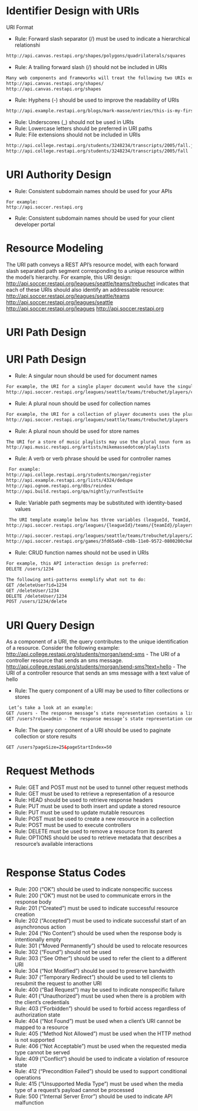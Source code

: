 # Identifier Design with URIs

URI Format

* Rule: Forward slash separator (/) must be used to indicate a hierarchical relationshi
```xml
http://api.canvas.restapi.org/shapes/polygons/quadrilaterals/squares
```
* Rule: A trailing forward slash (/) should not be included in URIs
```xml
Many web components and frameworks will treat the following two URIs equally:
http://api.canvas.restapi.org/shapes/
http://api.canvas.restapi.org/shapes
```

* Rule: Hyphens (-) should be used to improve the readability of URIs
```xml
http://api.example.restapi.org/blogs/mark-masse/entries/this-is-my-first-post
```

* Rule: Underscores (_) should not be used in URIs 
* Rule: Lowercase letters should be preferred in URI paths 
* Rule: File extensions should not be included in URIs 
```xml
http://api.college.restapi.org/students/3248234/transcripts/2005/fall.json (not prefered)
http://api.college.restapi.org/students/3248234/transcripts/2005/fall 
```

# URI Authority Design
* Rule: Consistent subdomain names should be used for your APIs
```
For example:
http://api.soccer.restapi.org
```
* Rule: Consistent subdomain names should be used for your client developer portal


# Resource Modeling
The URI path conveys a REST API’s resource model, with each forward slash separated
path segment corresponding to a unique resource within the model’s hierarchy. For
example, this URI design:
http://api.soccer.restapi.org/leagues/seattle/teams/trebuchet
indicates that each of these URIs should also identify an addressable resource:
http://api.soccer.restapi.org/leagues/seattle/teams
http://api.soccer.restapi.org/leagues/seattle
http://api.soccer.restapi.org/leagues
http://api.soccer.restapi.org


# URI Path Design

# URI Path Design 
* Rule: A singular noun should be used for document names 
```xml
For example, the URI for a single player document would have the singular form:
http://api.soccer.restapi.org/leagues/seattle/teams/trebuchet/players/claudio
```

* Rule: A plural noun should be used for collection names 
```xml
For example, the URI for a collection of player documents uses the plural noun form of its contained resources:
http://api.soccer.restapi.org/leagues/seattle/teams/trebuchet/players
```

* Rule: A plural noun should be used for store names 
```xml
The URI for a store of music playlists may use the plural noun form as follows:
http://api.music.restapi.org/artists/mikemassedotcom/playlists
```

* Rule: A verb or verb phrase should be used for controller names 
```xml
 For example:
http://api.college.restapi.org/students/morgan/register
http://api.example.restapi.org/lists/4324/dedupe
http://api.ognom.restapi.org/dbs/reindex
http://api.build.restapi.org/qa/nightly/runTestSuite
```

* Rule: Variable path segments may be substituted with identity-based values 
```xml
 The URI template example below has three variables (leagueId, TeamId, and playerId):
http://api.soccer.restapi.org/leagues/{leagueId}/teams/{teamId}/players/{playerId}

http://api.soccer.restapi.org/leagues/seattle/teams/trebuchet/players/21 - Conceptually, the value 21 occupies a variable path segment slot named playerId.
http://api.soccer.restapi.org/games/3fd65a60-cb8b-11e0-9572-0800200c9a66 - The UUID value fills in the gameId variable.
```

* Rule: CRUD function names should not be used in URIs 
```xml
For example, this API interaction design is preferred:
DELETE /users/1234

The following anti-patterns exemplify what not to do:
GET /deleteUser?id=1234
GET /deleteUser/1234
DELETE /deleteUser/1234
POST /users/1234/delete
```

# URI Query Design 
As a component of a URI, the query contributes to the unique identification of a resource.
Consider the following example:
http://api.college.restapi.org/students/morgan/send-sms - The URI of a controller resource that sends an sms message.
http://api.college.restapi.org/students/morgan/send-sms?text=hello - The URI of a controller resource that sends an sms message with a text value of hello

* Rule: The query component of a URI may be used to filter collections or stores 
```xml
 Let’s take a look at an example:
GET /users - The response message’s state representation contains a listing of all the users in the  collection.
GET /users?role=admin - The response message’s state representation contains a filtered list of all the users in the collection with a “role” value of admin.
```
* Rule: The query component of a URI should be used to paginate collection or store results 
```xml
GET /users?pageSize=25&pageStartIndex=50

```

# Request Methods 
* Rule: GET and POST must not be used to tunnel other request methods 
* Rule: GET must be used to retrieve a representation of a resource 
* Rule: HEAD should be used to retrieve response headers 
* Rule: PUT must be used to both insert and update a stored resource 
* Rule: PUT must be used to update mutable resources 
* Rule: POST must be used to create a new resource in a collection 
* Rule: POST must be used to execute controllers 
* Rule: DELETE must be used to remove a resource from its parent 
* Rule: OPTIONS should be used to retrieve metadata that describes a  resource’s available interactions 
```xml
```

# Response Status Codes
* Rule: 200 (“OK”) should be used to indicate nonspecific success 
* Rule: 200 (“OK”) must not be used to communicate errors in the response body 
* Rule: 201 (“Created”) must be used to indicate successful resource creation 
* Rule: 202 (“Accepted”) must be used to indicate successful start of an asynchronous action 
* Rule: 204 (“No Content”) should be used when the response body is intentionally empty 
* Rule: 301 (“Moved Permanently”) should be used to relocate resources 
* Rule: 302 (“Found”) should not be used 
* Rule: 303 (“See Other”) should be used to refer the client to a different URI 
* Rule: 304 (“Not Modified”) should be used to preserve bandwidth 
* Rule: 307 (“Temporary Redirect”) should be used to tell clients to resubmit the request to another URI 
* Rule: 400 (“Bad Request”) may be used to indicate nonspecific failure 
* Rule: 401 (“Unauthorized”) must be used when there is a problem with the client’s credentials 
* Rule: 403 (“Forbidden”) should be used to forbid access regardless of authorization state 
* Rule: 404 (“Not Found”) must be used when a client’s URI cannot be mapped to a resource 
* Rule: 405 (“Method Not Allowed”) must be used when the HTTP method is not supported 
* Rule: 406 (“Not Acceptable”) must be used when the requested media type cannot be served 
* Rule: 409 (“Conflict”) should be used to indicate a violation of resource state 
* Rule: 412 (“Precondition Failed”) should be used to support conditional operations 
* Rule: 415 (“Unsupported Media Type”) must be used when the media type of a request’s payload cannot be processed 
* Rule: 500 (“Internal Server Error”) should be used to indicate API malfunction

